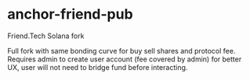 # anchor-friend-pub
Friend.Tech Solana fork


Full fork with same bonding curve for buy sell shares and protocol fee.
Requires admin to create user account (fee covered by admin) for better UX, user will not need to bridge fund before interacting.
